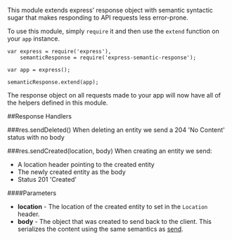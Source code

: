 This module extends express' response object with semantic syntactic sugar that makes responding to API requests less error-prone.

To use this module, simply `require` it and then use the `extend` function on your `app` instance.

```
var express = require('express'),
	semanticResponse = require('express-semantic-response');

var app = express();

semanticResponse.extend(app);
```

The response object on all requests made to your app will now have all of the helpers defined in this module.

##Response Handlers

###res.sendDeleted()
When deleting an entity we send a 204 'No Content' status with no body

###res.sendCreated(location, body)
When creating an entity we send:
- A location header pointing to the created entity
- The newly created entity as the body
- Status 201 'Created'
 
####Parameters
 * **location** - The location of the created entity to set in the `Location` header.
 * **body** - The object that was created to send back to the client. This serializes the content using the same semantics as [send](http://expressjs.com/api.html#res.send).
